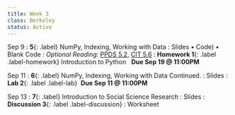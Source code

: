 ```yaml
---
title: Week 3 
class: Berkeley
status: Active
---
```


Sep 9
: **5**{: .label} NumPy, Indexing, Working with Data
  : Slides &#8226; Code) &#8226; Blank Code
: *Optional Reading:* [PPDS 5.2](https://www.tomasbeuzen.com/python-programming-for-data-science/chapters/chapter5-numpy.html?highlight=numpy), [CIT 5.6](https://problemsolvingwithpython.com/05-NumPy-and-Arrays/05.05-Array-Indexing/)
: **Homework 1**{: .label .label-homework} Introduction to Python &nbsp; **Due Sep 19 @ 11:00PM**

Sep 11
: **6**{: .label} NumPy, Indexing, Working with Data Continued.
  : Slides 
: **Lab 2**{: .label .label-lab}  &nbsp;**Due Sep 11 @ 11:00PM**

Sep 13
: **7**{: .label} Introduction to Social Science Research
  : Slides
: **Discussion 3**{: .label .label-discussion}
  : Worksheet 
  <!-- &#8226; [Solutions](./assignments/disc01-sols.pdf) -->